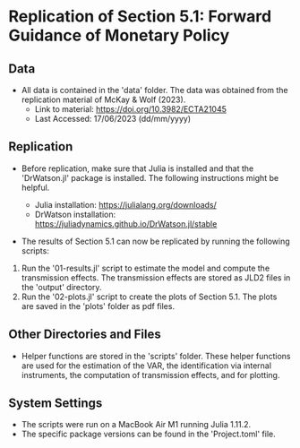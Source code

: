 # Replication of Section 5.1: Forward Guidance of Monetary Policy
## Data
- All data is contained in the 'data' folder. The data was obtained from the 
  replication material of McKay & Wolf (2023). 
    - Link to material: https://doi.org/10.3982/ECTA21045
    - Last Accessed: 17/06/2023 (dd/mm/yyyy)

## Replication

- Before replication, make sure that Julia is installed and that the 'DrWatson.jl' package is installed. The following instructions might be helpful. 
    - Julia installation: https://julialang.org/downloads/
    - DrWatson installation: https://juliadynamics.github.io/DrWatson.jl/stable

- The results of Section 5.1 can now be replicated by running the following scripts: 

1. Run the '01-results.jl' script to estimate the model and compute the transmission effects. The transmission effects are stored as JLD2 files in the 'output' directory. 
2. Run the '02-plots.jl' script to create the plots of Section 5.1. The plots are saved in the 'plots' folder as pdf files. 

## Other Directories and Files
- Helper functions are stored in the 'scripts' folder. These helper functions are used for the estimation of the VAR, the identification via internal instruments, the computation of transmission effects, and for plotting. 
## System Settings 
 - The scripts were run on a MacBook Air M1 running Julia 1.11.2.
 - The specific package versions can be found in the 'Project.toml' file. 
